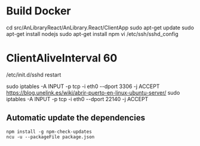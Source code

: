 # Build Docker

cd src/AnLibraryReact/AnLibrary.React/ClientApp
sudo apt-get update
sudo apt-get install nodejs
sudo apt-get install npm
vi /etc/ssh/sshd_config
# ClientAliveInterval 60
/etc/init.d/sshd restart

sudo iptables -A INPUT -p tcp -i eth0 --dport 3306 -j ACCEPT
https://blog.unelink.es/wiki/abrir-puerto-en-linux-ubuntu-server/
sudo iptables -A INPUT -p tcp -i eth0 --dport 22140 -j ACCEPT


## Automatic update the dependencies

    npm install -g npm-check-updates
    ncu -u --packageFile package.json
